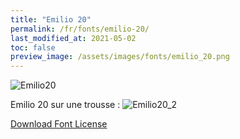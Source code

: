 ```yaml
---
title: "Emilio 20"
permalink: /fr/fonts/emilio-20/
last_modified_at: 2021-05-02
toc: false
preview_image: /assets/images/fonts/emilio_20.png
---
```

![Emilio20](/assets/images/fonts/emilio_20.png)

Emilio 20 sur une trousse :
![Emilio20_2](/assets/images/fonts/emilio_20_2./jpg)

[Download Font License](https://github.com/inkstitch/inkstitch/tree/main/fonts/emilio_20/LICENSE)
